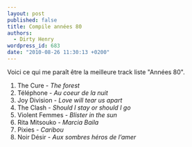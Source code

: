 ```yaml
---
layout: post
published: false
title: Compile années 80
authors:
  - Dirty Henry
wordpress_id: 683
date: "2010-08-26 11:30:13 +0200"
---
```


Voici ce qui me paraît être la meilleure track liste "Années 80".

1. The Cure - _The forest_
1. Téléphone - _Au coeur de la nuit_
1. Joy Division - _Love will tear us apart_
1. The Clash - _Should I stay or should I go_
1. Violent Femmes - _Blister in the sun_
1. Rita Mitsouko - _Marcia Baila_
1. Pixies - _Caribou_
1. Noir Désir - _Aux sombres héros de l’amer_
